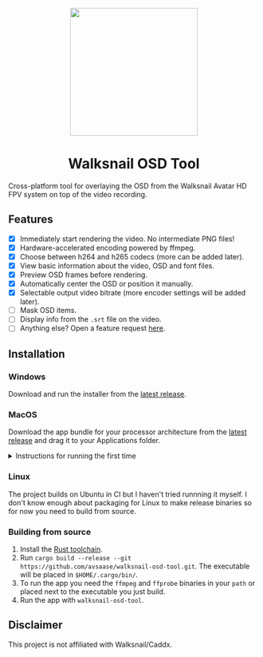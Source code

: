 <p align="center">
<img width="256" height="256" src="https://user-images.githubusercontent.com/880421/224405010-b50fc5aa-0a4e-4725-8f4d-bd87128225ed.png">
</p>

<h1 align="center">Walksnail OSD Tool</h1>

Cross-platform tool for overlaying the OSD from the Walksnail Avatar HD FPV system on top of the video recording.

<!-- ![App Screenshot](https://user-images.githubusercontent.com/880421/222804317-2f5b8ef4-970d-4ae5-b249-c0d7d267b06d.png) -->

## Features
- [x] Immediately start rendering the video. No intermediate PNG files!
- [x] Hardware-accelerated encoding powered by ffmpeg.
- [x] Choose between h264 and h265 codecs (more can be added later).
- [x] View basic information about the video, OSD and font files.
- [x] Preview OSD frames before rendering.
- [x] Automatically center the OSD or position it manually.
- [x] Selectable output video bitrate (more encoder settings will be added later).
- [ ] Mask OSD items.
- [ ] Display info from the `.srt` file on the video.
- [ ] Anything else? Open a feature request [here](https://github.com/avsaase/walksnail-osd-tool/issues/new?assignees=&labels=enhancement&template=feature_request.yaml).

## Installation

### Windows
Download and run the installer from the [latest release](https://github.com/avsaase/walksnail-osd-tool/releases).

### MacOS
Download the app bundle for your processor architecture from the [latest release](https://github.com/avsaase/walksnail-osd-tool/releases) and drag it to your Applications folder.

<details>
<summary>Instructions for running the first time</summary>
    
The MacOS binaries provided by this project are not signed with a "Developer ID Certificate". When you try to run the app for the first time you may get a warning from MacOS that it may be malicious software, the developer cannot be verified, it may be damaged, etc. Close the warning, go to System Settings -> Privacy & Security and click "Open Anyway". This should only be required the first time you open the app.

If you think this is annoying you can donate some money [here](https://www.buymeacoffee.com/avsaase) so I can pay Apple for a developer account.
</details>

### Linux
The project builds on Ubuntu in CI but I haven't tried runnning it myself. I don't know enough about packaging for Linux to make release binaries so for now you need to build from source.

### Building from source
1. Install the [Rust toolchain](https://www.rust-lang.org/tools/install).
2. Run `cargo build --release --git https://github.com/avsaase/walksnail-osd-tool.git`. The executable will be placed in `$HOME/.cargo/bin/`.
3. To run the app you need the `ffmpeg` and `ffprobe` binaries in your `path` or placed next to the executable you just build.
4. Run the app with `walksnail-osd-tool`.

## Disclaimer
This project is not affiliated with Walksnail/Caddx.
